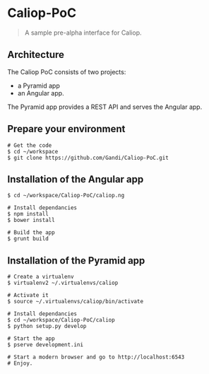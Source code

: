 Caliop-PoC
==========

> A sample pre-alpha interface for Caliop.

## Architecture

The Caliop PoC consists of two projects:
  - a Pyramid app
  - an Angular app.

The Pyramid app provides a REST API and serves the Angular app.

## Prepare your environment

```shell
# Get the code
$ cd ~/workspace
$ git clone https://github.com/Gandi/Caliop-PoC.git
```

## Installation of the Angular app

```shell
$ cd ~/workspace/Caliop-PoC/caliop.ng

# Install dependancies
$ npm install
$ bower install

# Build the app
$ grunt build
```

## Installation of the Pyramid app

```shell
# Create a virtualenv
$ virtualenv2 ~/.virtualenvs/caliop

# Activate it
$ source ~/.virtualenvs/caliop/bin/activate

# Install dependancies
$ cd ~/workspace/Caliop-PoC/caliop
$ python setup.py develop

# Start the app
$ pserve development.ini

# Start a modern browser and go to http://localhost:6543
# Enjoy.
```
